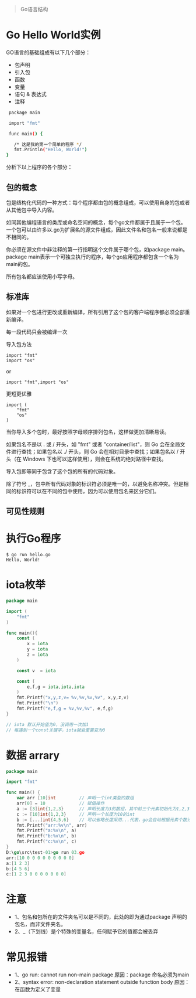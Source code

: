 > Go语言结构

# Go Hello World实例
GO语言的基础组成有以下几个部分：
- 包声明
- 引入包
- 函数
- 变量
- 语句 & 表达式
- 注释

``` bash
 package main

 import "fmt"

 func main() {

   /* 这是我的第一个简单的程序 */
   fmt.Println("Hello, World!")
}
```

分析下以上程序的各个部分：
## 包的概念
包是结构化代码的一种方式：每个程序都由包的概念组成，可以使用自身的包或者从其他包中导入内容。

如同其他编程语言的类库或命名空间的概念，每个go文件都属于且属于一个包。一个包可以由许多以.go为扩展名的源文件组成，因此文件名和包名一般来说都是不相同的。

你必须在源文件中非注释的第一行指明这个文件属于哪个包，如package main。package main表示一个可独立执行的程序，每个go应用程序都包含一个名为main的包。

所有包名都应该使用小写字母。
## 标准库
如果对一个包进行更改或重新编译，所有引用了这个包的客户端程序都必须全部重新编译。

每一段代码只会被编译一次

导入包方法
```
import "fmt"
import "os"
```
or
```
import "fmt",import "os"
```
更短更优雅
```
import (
    "fmt"
    "os"
)
```
当你导入多个包时，最好按照字母顺序排列包名，这样做更加清晰易读。

如果包名不是以 . 或 / 开头，如 "fmt" 或者 "container/list"，则 Go 会在全局文件进行查找；如果包名以 ./ 开头，则 Go 会在相对目录中查找；如果包名以 / 开头（在 Windows 下也可以这样使用），则会在系统的绝对路径中查找。

导入包即等同于包含了这个包的所有的代码对象。

除了符号 \_，包中所有代码对象的标识符必须是唯一的，以避免名称冲突。但是相同的标识符可以在不同的包中使用，因为可以使用包名来区分它们。
## 可见性规则

# 执行Go程序
``` text
$ go run hello.go
Hello, World!
```

# iota枚举
``` go
package main

import (
	"fmt"
)

func main(){
	const (
		x = iota
		y = iota
		z = iota
	)

	const v  = iota

	const (
		e,f,g = iota,iota,iota
	)
	fmt.Printf("x,y,z,v= %v,%v,%v,%v", x,y,z,v)
	fmt.Printf("\n")
	fmt.Printf("e,f,g = %v,%v,%v", e,f,g)
}

// iota 默认开始值为0，没调用一次加1
// 每遇到一个const关键字，iota就会重置变为0
```

# 数据 arrary
``` go
package main

import "fmt"

func main() {
	var arr [10]int			// 声明一个int类型的数组
	arr[0] = 10				// 赋值操作
	a := [3]int{1,2,3}		// 声明长度为3的数组，其中前三个元素初始化为1,2,3，其他默认为0
	c := [10]int{1,2,3}		// 声明一个长度为10的int
	b := [...]int{4,5,6}	// 可以省略长度采用...代表，go会自动根据元素个数计算长度
	fmt.Printf("arr:%v\n", arr)
	fmt.Printf("a:%v\n", a)
	fmt.Printf("b:%v\n", b)
	fmt.Printf("c:%v\n", c)
}
D:\go\src\test-01>go run 03.go
arr:[10 0 0 0 0 0 0 0 0 0]
a:[1 2 3]
b:[4 5 6]
c:[1 2 3 0 0 0 0 0 0 0]
```

# 注意
- 1、包名和包所在的文件夹名可以是不同的，此处的<pkgName>即为通过package <pkgName>声明的包名，而非文件夹名。
- 2、_（下划线）是个特殊的变量名，任何赋予它的值都会被丢弃

# 常见报错
- 1、go run: cannot run non-main package
原因：package 命名必须为main
- 2、syntax error: non-declaration statement outside function body
原因：在函数为定义了变量
